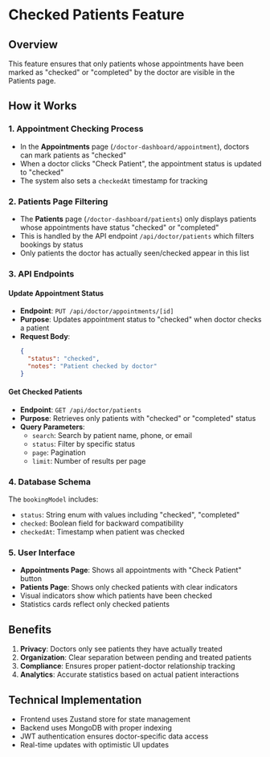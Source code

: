 # Checked Patients Feature

## Overview
This feature ensures that only patients whose appointments have been marked as "checked" or "completed" by the doctor are visible in the Patients page.

## How it Works

### 1. Appointment Checking Process
- In the **Appointments** page (`/doctor-dashboard/appointment`), doctors can mark patients as "checked"
- When a doctor clicks "Check Patient", the appointment status is updated to "checked"
- The system also sets a `checkedAt` timestamp for tracking

### 2. Patients Page Filtering
- The **Patients** page (`/doctor-dashboard/patients`) only displays patients whose appointments have status "checked" or "completed"
- This is handled by the API endpoint `/api/doctor/patients` which filters bookings by status
- Only patients the doctor has actually seen/checked appear in this list

### 3. API Endpoints

#### Update Appointment Status
- **Endpoint**: `PUT /api/doctor/appointments/[id]`
- **Purpose**: Updates appointment status to "checked" when doctor checks a patient
- **Request Body**: 
  ```json
  {
    "status": "checked",
    "notes": "Patient checked by doctor"
  }
  ```

#### Get Checked Patients
- **Endpoint**: `GET /api/doctor/patients`
- **Purpose**: Retrieves only patients with "checked" or "completed" status
- **Query Parameters**:
  - `search`: Search by patient name, phone, or email
  - `status`: Filter by specific status
  - `page`: Pagination
  - `limit`: Number of results per page

### 4. Database Schema
The `bookingModel` includes:
- `status`: String enum with values including "checked", "completed"
- `checked`: Boolean field for backward compatibility
- `checkedAt`: Timestamp when patient was checked

### 5. User Interface
- **Appointments Page**: Shows all appointments with "Check Patient" button
- **Patients Page**: Shows only checked patients with clear indicators
- Visual indicators show which patients have been checked
- Statistics cards reflect only checked patients

## Benefits
1. **Privacy**: Doctors only see patients they have actually treated
2. **Organization**: Clear separation between pending and treated patients
3. **Compliance**: Ensures proper patient-doctor relationship tracking
4. **Analytics**: Accurate statistics based on actual patient interactions

## Technical Implementation
- Frontend uses Zustand store for state management
- Backend uses MongoDB with proper indexing
- JWT authentication ensures doctor-specific data access
- Real-time updates with optimistic UI updates 